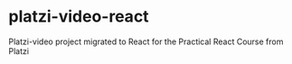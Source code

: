 # platzi-video-react
Platzi-video project migrated to React for the Practical React Course from Platzi
